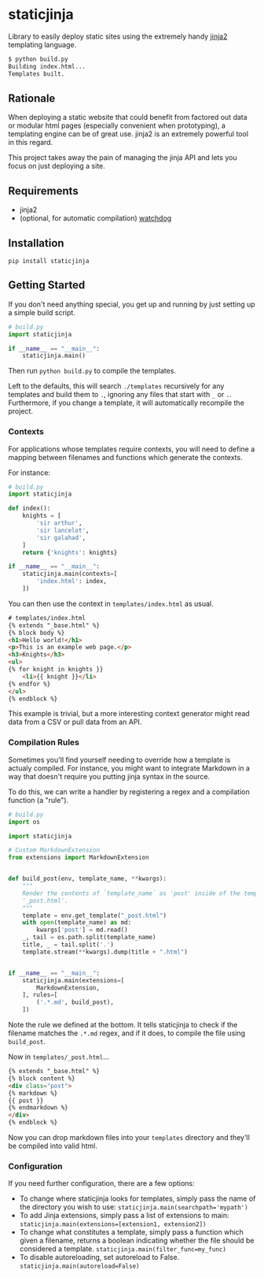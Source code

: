 staticjinja
===========

Library to easily deploy static sites using the extremely handy [jinja2](http://jinja.pocoo.org/docs/) templating language.

```bash
$ python build.py
Building index.html...
Templates built.
```

Rationale
---------

When deploying a static website that could benefit from factored out data or modular html pages (especially convenient when prototyping), a templating engine can be of great use. jinja2 is an extremely powerful tool in this regard.

This project takes away the pain of managing the jinja API and lets you focus on just deploying a site.

Requirements
------------

* jinja2
* (optional, for automatic compilation) [watchdog](http://packages.python.org/watchdog/)

Installation
------------

`pip install staticjinja`

Getting Started
---------------

If you don't need anything special, you get up and running by just setting up a simple build script.

```python
# build.py
import staticjinja

if __name__ == "__main__":
    staticjinja.main()
```

Then run `python build.py` to compile the templates.

Left to the defaults, this will search `./templates` recursively for any templates and build them to `.`, ignoring any files that start with `_` or `.`. Furthermore, if you change a template, it will automatically recompile the project.


### Contexts

For applications whose templates require contexts, you will need to define a mapping between filenames and functions which generate the contexts.

For instance:

```python
# build.py
import staticjinja

def index():
    knights = [
        'sir arthur',
        'sir lancelot',
        'sir galahad',
    ]
    return {'knights': knights}

if __name__ == "__main__":
    staticjinja.main(contexts=[
        'index.html': index,
    ])
```

You can then use the context in `templates/index.html` as usual.

```html
# templates/index.html
{% extends "_base.html" %}
{% block body %}
<h1>Hello world!</h1>
<p>This is an example web page.</p>
<h3>Knights</h3>
<ul>
{% for knight in knights }}
    <li>{{ knight }}</li>
{% endfor %}
</ul>
{% endblock %}
```

This example is trivial, but a more interesting context generator might read data from a CSV or pull data from an API.

### Compilation Rules

Sometimes you'll find yourself needing to override how a template is actualy compiled. For instance, you might want to integrate Markdown in a way that doesn't require you putting
jinja syntax in the source.

To do this, we can write a handler by registering a regex and a compilation function (a "rule").

```python
# build.py
import os

import staticjinja

# Custom MarkdownExtension
from extensions import MarkdownExtension


def build_post(env, template_name, **kwargs):
    """
    Render the contents of `template_name` as 'post' inside of the template
    '_post.html'.
    """
    template = env.get_template("_post.html")
    with open(template_name) as md:
        kwargs['post'] = md.read()
    _, tail = os.path.split(template_name)
    title, _ = tail.split('.')
    template.stream(**kwargs).dump(title + ".html")


if __name__ == "__main__":
    staticjinja.main(extensions=[
        MarkdownExtension,
    ], rules=[
        ('.*.md', build_post),
    ])
```

Note the rule we defined at the bottom. It tells staticjinja to check if the filename matches the `.*.md` regex, and if it does, to compile the file using `build_post`.

Now in `templates/_post.html`...

```html
{% extends "_base.html" %}
{% block content %}
<div class="post">
{% markdown %}
{{ post }}
{% endmarkdown %}
</div>
{% endblock %}
```

Now you can drop markdown files into your `templates` directory and they'll be compiled into valid html.

### Configuration

If you need further configuration, there are a few options:

*   To change where staticjinja looks for templates, simply pass the name of the directory you wish to use: `staticjinja.main(searchpath='mypath')`
*   To add Jinja extensions, simply pass a list of extensions to main: `staticjinja.main(extensions=[extension1, extension2])`
*   To change what constitutes a template, simply pass a function which given a filename, returns a boolean indicating whether the file should be considered a template. `staticjinja.main(filter_func=my_func)`
*   To disable autoreloading, set autoreload to False. `staticjinja.main(autoreload=False)`
